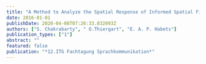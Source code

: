 ```yaml
---
title: "A Method to Analyze the Spatial Response of Informed Spatial Filters"
date: 2016-01-01
publishDate: 2020-04-08T07:26:33.832093Z
authors: ["S. Chakrabarty", " O.Thiergart", "E. A. P. Habets"]
publication_types: ["1"]
abstract: ""
featured: false
publication: "*12.ITG Fachtagung Sprachkommunikation*"
---
```


